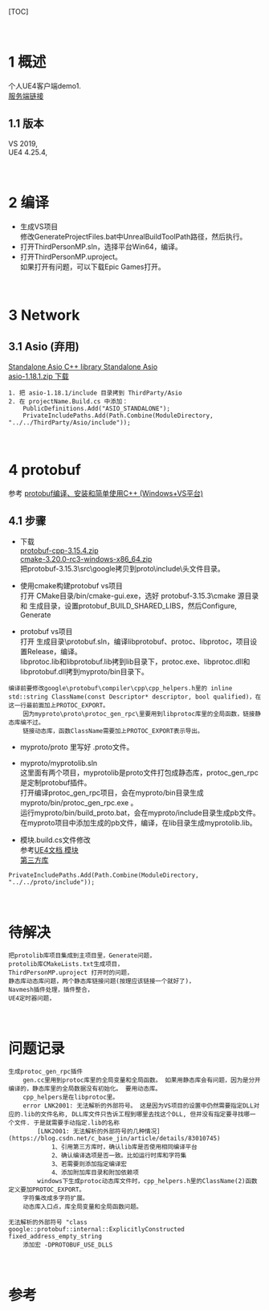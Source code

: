 [TOC]

<br />

# 1 概述
个人UE4客户端demo1.  
[服务端链接]()  

## 1.1 版本
VS 2019,  
UE4 4.25.4,  


<br />

# 2 编译  
* 生成VS项目  
修改GenerateProjectFiles.bat中UnrealBuildToolPath路径，然后执行。  
* 打开ThirdPersonMP.sln，选择平台Win64，编译。  
* 打开ThirdPersonMP.uproject。  
如果打开有问题，可以下载Epic Games打开。  


<br />

# 3 Network
## 3.1 Asio (弃用)  
[Standalone Asio C++ library Standalone Asio](http://think-async.com/Asio/AsioStandalone)  
[asio-1.18.1.zip 下载](https://udomain.dl.sourceforge.net/project/asio/asio/1.18.1%20%28Stable%29/asio-1.18.1.zip)  
```
1. 把 asio-1.18.1/include 目录拷到 ThirdParty/Asio  
2. 在 projectName.Build.cs 中添加：  
    PublicDefinitions.Add("ASIO_STANDALONE");  
    PrivateIncludePaths.Add(Path.Combine(ModuleDirectory, "../../ThirdParty/Asio/include"));  
```


<br />

# 4 protobuf
参考 [protobuf编译、安装和简单使用C++ (Windows+VS平台)](https://www.cnblogs.com/WindSun/p/12543066.html)  

## 4.1 步骤
* 下载  
[protobuf-cpp-3.15.4.zip](https://github.com/protocolbuffers/protobuf/releases/download/v3.15.4/protobuf-cpp-3.15.4.zip)  
[cmake-3.20.0-rc3-windows-x86_64.zip](https://github.com/Kitware/CMake/releases/download/v3.20.0-rc3/cmake-3.20.0-rc3-windows-x86_64.zip)  
把protobuf-3.15.3\src\google拷贝到proto\include\头文件目录。  

* 使用cmake构建protobuf vs项目  
打开 CMake目录/bin/cmake-gui.exe，选好 protobuf-3.15.3\cmake 源目录 和 生成目录，设置protobuf_BUILD_SHARED_LIBS，然后Configure, Generate  

* protobuf vs项目  
打开 生成目录\protobuf.sln，编译libprotobuf、protoc、libprotoc，项目设置Release，编译。  
libprotoc.lib和libprotobuf.lib拷到lib目录下，protoc.exe、libprotoc.dll和libprotobuf.dll拷到myproto/bin目录下。  
```
编译前要修改google\protobuf\compiler\cpp\cpp_helpers.h里的 inline std::string ClassName(const Descriptor* descriptor, bool qualified)，在这一行最前面加上PROTOC_EXPORT。    
    因为myproto\proto\protoc_gen_rpc\里要用到libprotoc库里的全局函数，链接静态库编不过。  
    链接动态库，函数ClassName需要加上PROTOC_EXPORT表示导出。  
```

* myproto/proto 里写好 .proto文件。  

* myproto/myprotolib.sln  
这里面有两个项目，myprotolib是proto文件打包成静态库，protoc_gen_rpc是定制protobuf插件。  
打开编译protoc_gen_rpc项目，会在myproto/bin目录生成myproto/bin/protoc_gen_rpc.exe 。  
运行myproto/bin/build_proto.bat，会在myproto/include目录生成pb文件。  
在myproto项目中添加生成的pb文件，编译，在lib目录生成myprotolib.lib。  

* 模块.build.cs文件修改  
参考[UE4文档 模块](https://docs.unrealengine.com/zh-CN/ProductionPipelines/BuildTools/UnrealBuildTool/ModuleFiles/index.html)  
[第三方库](https://docs.unrealengine.com/zh-CN/ProductionPipelines/BuildTools/UnrealBuildTool/ThirdPartyLibraries/index.html)  
```
PrivateIncludePaths.Add(Path.Combine(ModuleDirectory, "../../proto/include"));
```


<br />

# 待解决
```
把protolib库项目集成到主项目里，Generate问题，
protolib库CMakeLists.txt生成项目，  
ThirdPersonMP.uproject 打开时的问题，   
静态库动态库问题，两个静态库链接问题(按理应该链接一个就好了)，  
Navmesh插件处理，插件整合，  
UE4定时器问题，  
```


<br />

# 问题记录
```
生成protoc_gen_rpc插件
    gen.cc里用到protoc库里的全局变量和全局函数。 如果用静态库会有问题，因为是分开编译的，静态库里的全局数据没有初始化。 要用动态库。   
    cpp_helpers是在libprotoc里。   
    error LNK2001: 无法解析的外部符号。 这是因为VS项目的设置中仍然需要指定DLL对应的.lib的文件名称, DLL库文件只告诉工程到哪里去找这个DLL, 但并没有指定要寻找哪一个文件. 于是就需要手动指定.lib的名称
        [LNK2001: 无法解析的外部符号的几种情况](https://blog.csdn.net/c_base_jin/article/details/83010745)  
            1、引用第三方库时，确认lib库是否使用相同编译平台
            2、确认编译选项是否一致。比如运行时库和字符集
            3、若需要则添加指定编译宏
            4、添加附加库目录和附加依赖项
        windows下生成protoc动态库文件时，cpp_helpers.h里的ClassName(2)函数定义要加PROTOC_EXPORT。  
    字符集改成多字符扩展。  
    动态库入口点，库全局变量和全局函数问题。  

无法解析的外部符号 "class google::protobuf::internal::ExplicitlyConstructed fixed_address_empty_string
    添加宏 -DPROTOBUF_USE_DLLS  
```


<br />

# 参考

